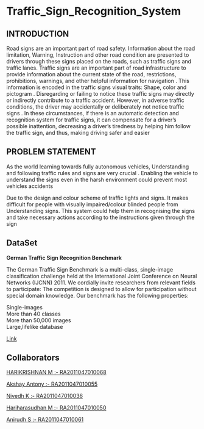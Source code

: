 # Traffic_Sign_Recognition_System

## INTRODUCTION
Road signs are an important part of road safety. Information about the road limitation, Warning, Instruction and other road condition are presented to drivers through these signs placed on the roads, such as traffic signs and traffic lanes. Traffic signs are an important part of road infrastructure to provide information about the current state of the road, restrictions, prohibitions, warnings, and other helpful information for navigation . This information is encoded in the traffic signs visual traits: Shape, color and pictogram . Disregarding or failing to notice these traffic signs may directly or indirectly contribute to a traffic accident. However, in adverse traffic conditions, the driver may accidentally or deliberately not notice traffic signs . In these circumstances, if there is an automatic detection and recognition system for traffic signs, it can compensate for a driver’s possible inattention, decreasing a driver’s tiredness by helping him follow the traffic sign, and thus, making driving safer and easier

## PROBLEM STATEMENT

As the world learning towards fully autonomous vehicles, Understanding and following traffic rules and signs are very crucial . Enabling the vehicle to understand the signs even in the harsh environment could prevent most vehicles accidents 

Due to the design and colour scheme of traffic lights and signs. It makes difficult for people with visually impaired/colour blinded people from Understanding signs. This system could help them in recognising the signs and take necessary actions according to the instructions given through the sign
 
 ## DataSet
 
 **German Traffic Sign Recognition Benchmark**
 
The German Traffic Sign Benchmark is a multi-class, single-image classification challenge held at the International Joint Conference on Neural Networks (IJCNN) 2011. We cordially invite researchers from relevant fields to participate: The competition is designed to allow for participation without special domain knowledge. Our benchmark has the following properties:

Single-images </br>
More than 40 classes </br>
More than 50,000 images </br>
Large,lifelike database </br>

[Link](https://www.kaggle.com/datasets/meowmeowmeowmeowmeow/gtsrb-german-traffic-sign)


 ##  Collaborators
[HARIKRISHNAN M    :- RA2011047010068](https://github.com/The-Kriz)

[Akshay Antony     :- RA2011047010055](https://github.com/AkshayAntony21)

[Nivedh K          :- RA2011047010036](https://github.com/Nivedh05)

[Hariharasudhan M  :- RA2011047010050](https://github.com/SUDHAN1022)

[Anirudh S         :- RA2011047010061](https://github.com/AnirudhOO7)
